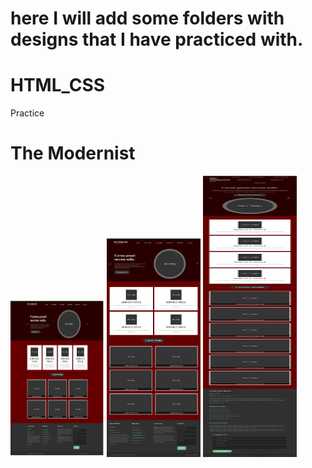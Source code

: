 # here I will add some folders with designs that I have practiced with.

# HTML_CSS
Practice
# The Modernist
<img src="TheModernist/screenshots/Modernist-desktop.png" width="150" height="250">
<img src="TheModernist/screenshots/Modernist-1025px..png" width="150" height="350">
<img src="TheModernist/screenshots/Modernist-480px.png" width="150" height="450">
<!-- ![](TheModernist/screenshots/Modernist-desktop.png) ![](TheModernist/screenshots/Modernist-1025px..png) ![](TheModernist/screenshots/Modernist-480px.png) -->


